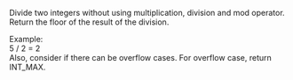 Divide two integers without using multiplication, division and mod operator.   
Return the floor of the result of the division.  

Example:  
5 / 2 = 2  
Also, consider if there can be overflow cases. For overflow case, return INT_MAX.  

